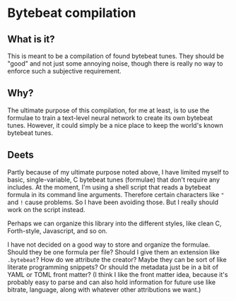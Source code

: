 # Bytebeat compilation

## What is it?

This is meant to be a compilation of found bytebeat tunes. They should be "good" and not just some annoying noise, though there is really no way to enforce such a subjective requirement.

## Why?

The ultimate purpose of this compilation, for me at least, is to use the formulae to train a text-level neural network to create its own bytebeat tunes. However, it could simply be a nice place to keep the world's known bytebeat tunes.

## Deets

Partly because of my ultimate purpose noted above, I have limited myself to basic, single-variable, C bytebeat tunes (formulae) that don't require any includes. At the moment, I'm using a shell script that reads a bytebeat formula in its command line arguments. Therefore certain characters like `"` and `!` cause problems. So I have been avoiding those. But I really should work on the script instead.

Perhaps we can organize this library into the different styles, like clean C, Forth-style, Javascript, and so on.

I have not decided on a good way to store and organize the formulae. Should they be one formula per file? Should I give them an extension like `.bytebeat`? How do we attribute the creator? Maybe they can be sort of like literate programming snippets? Or should the metadata just be in a bit of YAML or TOML front matter? (I think I like the front matter idea, because it's probably easy to parse and can also hold information for future use like bitrate, language, along with whatever other attributions we want.)

